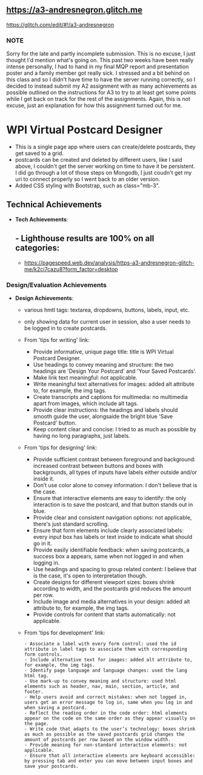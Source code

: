 ## https://a3-andresnegron.glitch.me
https://glitch.com/edit/#!/a3-andresnegron

### NOTE
Sorry for the late and partly incomplete submission. This is no excuse, I just thought I'd mention what's going on. This past two weeks have been really intense personally, I had to hand in my final MQP report and presentation poster and a family member got really sick. I stressed and a bit behind on this class and so I didn't have time to have the server running correctly, so I decided to instead submit my A2 assignment with as many achievements as possible outlined on the instructions for A3 to try to at least get some points while I get back on track for the rest of the assignments. Again, this is not excuse, just an explanation for how this assignment turned out for me.

# WPI Virtual Postcard Designer

- This is a single page app where users can create/delete postcards, they get saved to a grid.
- postcards can be created and deleted by different users, like I said above, I couldn't get the server working on time to have it be persistent. I did go through a lot of those steps on Mongodb, I just coudn't get my uri to connect properly so I went back to an older version.
- Added CSS styling with Bootstrap, such as class="mb-3".

## Technical Achievements
- **Tech Achievements**:
   ## - Lighthouse results are 100% on all categories:
    - https://pagespeed.web.dev/analysis/https-a3-andresnegron-glitch-me/k2ci7cazu8?form_factor=desktop 

### Design/Evaluation Achievements
- **Design Achievements**:
  - various hmtl tags: textarea, dropdowns, buttons, labels, input, etc.
  - only showing data for current user in session, also a user needs to be logged in to create postcards.
  
  - From 'tips for writing' link:
    
    - Provide informative, unique page title: title is WPI Virtual Postcard Designer.
    - Use headings to convey meaning and structure: the two headings are 'Design Your Postcard' and 'Your Saved Postcards'.
    - Make link text meaningful: not applicable.
    - Write meaningful text alternatives for images: added alt attribute to, for example, the img tags.
    - Create transcripts and captions for multimedia: no multimedia apart from images, which include alt tags.
    - Provide clear instructions: the headings and labels should smooth guide the user, alongsaide the bright blue 'Save Postcard' button.
    - Keep content clear and concise: I tried to as much as possible by having no long paragraphs, just labels.
  
  - From 'tips for designing' link:
  
    - Provide sufficient contrast between foreground and background: increased contrast between buttons and boxes with backgrounds, all types of inputs have labels either outside and/or inside it.
    - Don’t use color alone to convey information: I don't believe that is the case.
    - Ensure that interactive elements are easy to identify: the only interaction is to save the postcard, and that button stands out in blue.
    - Provide clear and consistent navigation options: not applicable, there's just standard scrolling.
    - Ensure that form elements include clearly associated labels: every input box has labels or text inside to indicate what should go in it.
    - Provide easily identifiable feedback: when saving postcards, a success box a appears, same when not logged in and when logging in.
    - Use headings and spacing to group related content: I believe that is the case, it's open to interpretation though.
    - Create designs for different viewport sizes: boxes shrink according to width, and the postcards grid reduces the amount per row.
    - Include image and media alternatives in your design: added alt attribute to, for example, the img tags.
    - Provide controls for content that starts automatically: not applicable.
    
  - From 'tips for development' link:

		- Associate a label with every form control: used the id  attribute in label tags to associate them with corresponding form controls.
		- Include alternative text for images: added alt attribute to, for example, the img tags.
		- Identify page language and language changes: used the lang html tag.
  		- Use mark-up to convey meaning and structure: used html elements such as header, nav, main, section, article, and footer.
		- Help users avoid and correct mistakes: when not logged in, users get an error message to log in, same when you log in and when saving a postcard.
		- Reflect the reading order in the code order: html elements appear on the code on the same order as they appear visually on the page.
		- Write code that adapts to the user’s technology: boxes shrink as much as possible as the saved postcards grid changes the amount of postcards per row based on the window width.
		- Provide meaning for non-standard interactive elements: not applicable.
		- Ensure that all interactive elements are keyboard accessible: by pressing tab and enter you can move between input boxes and save your postcards.
